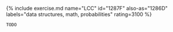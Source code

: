 {% include exercise.md name="LCC" id="1287F" also-as="1286D" labels="data structures, math, probabilities" rating=3100 %}

```
TODO
```
